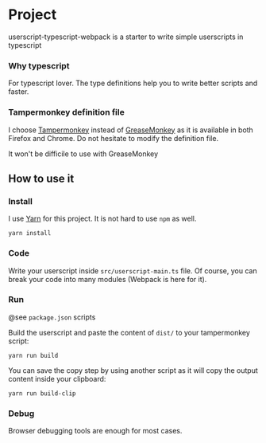 # Project
userscript-typescript-webpack is a starter to write simple userscripts in typescript

### Why typescript
For typescript lover. The type definitions help you to write better scripts and faster.

### Tampermonkey definition file
I choose [Tampermonkey](https://tampermonkey.net/) instead of [GreaseMonkey](https://www.greasespot.net/) as it is available in both Firefox and Chrome. Do not hesitate to modify the definition file.

It won't be difficile to use with GreaseMonkey

## How to use it
### Install
I use [Yarn](https://yarnpkg.com) for this project. It is not hard to use `npm` as well.
```shell
yarn install
```

### Code
Write your userscript inside `src/userscript-main.ts` file. Of course, you can break your code into many modules (Webpack is here for it).

### Run
@see `package.json` scripts

Build the userscript and paste the content of `dist/` to your tampermonkey script:
```shell
yarn run build
```

You can save the copy step by using another script as it will copy the output content inside your clipboard:
```shell
yarn run build-clip
```

### Debug
Browser debugging tools are enough for most cases.
